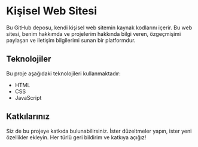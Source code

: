 # Kişisel Web Sitesi

Bu GitHub deposu, kendi kişisel web sitemin kaynak kodlarını içerir. Bu web sitesi, benim hakkımda ve projelerim hakkında bilgi veren, özgeçmişimi paylaşan ve iletişim bilgilerimi sunan bir platformdur. 

## Teknolojiler

Bu proje aşağıdaki teknolojileri kullanmaktadır:

- HTML
- CSS
- JavaScript

## Katkılarınız

Siz de bu projeye katkıda bulunabilirsiniz. İster düzeltmeler yapın, ister yeni özellikler ekleyin. Her türlü geri bildirim ve katkıya açığız!

